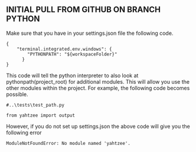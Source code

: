 ## INITIAL PULL FROM GITHUB ON BRANCH PYTHON
Make sure that you have in your settings.json file the following code.
```
{
    "terminal.integrated.env.windows": {
        "PYTHONPATH": "${workspaceFolder}"
      }
}
```
This code will tell the python interpreter to also look at pythonpath(project_root) for additional modules. This will allow you use the other modules within the project. For example, the following code becomes possible.
```
#..\tests\test_path.py

from yahtzee import output
```
However, if you do not set up settings.json the above code will give you the following error
```
ModuleNotFoundError: No module named 'yahtzee'.
```
